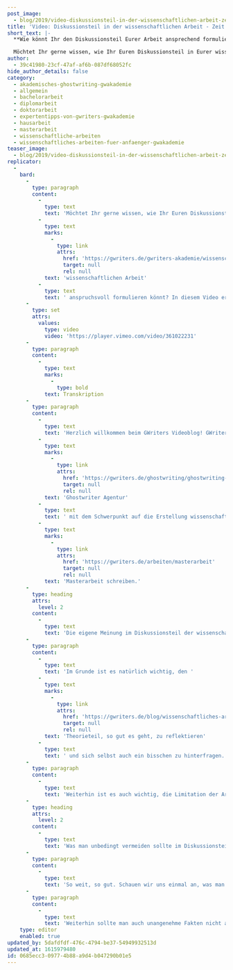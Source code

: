 ```yaml
---
post_image:
  - blog/2019/video-diskussionsteil-in-der-wissenschaftlichen-arbeit-zeit-für-eine-eigene-meinung/2018-06-07-Diskussionsteil_in_der_wissenschaftlichen_Arbeit-geschnitten-Video-Marcel_Classic_Thumbnail.png
title: 'Video: Diskussionsteil in der wissenschaftlichen Arbeit - Zeit für eine eigene Meinung'
short_text: |-
  **Wie könnt Ihr den Diskussionsteil Eurer Arbeit ansprechend formulieren? Bei uns erfahrt Ihr, wie Ihr Eure eigene Meinung aussagekräftig zu Papier bringt.**

  Möchtet Ihr gerne wissen, wie Ihr Euren Diskussionsteil in Eurer wissenschaftlichen Arbeit anspruchsvoll formulieren könnt? In diesem Video erklären wir Euch, wie Ihr Eure eigene Meinung konstruktiv einbringt und...
author:
  - 39c41980-23cf-47af-af6b-087df68052fc
hide_author_details: false
category:
  - akademisches-ghostwriting-gwakademie
  - allgemein
  - bachelorarbeit
  - diplomarbeit
  - doktorarbeit
  - expertentipps-von-gwriters-gwakademie
  - hausarbeit
  - masterarbeit
  - wissenschaftliche-arbeiten
  - wissenschaftliches-arbeiten-fuer-anfaenger-gwakademie
teaser_image:
  - blog/2019/video-diskussionsteil-in-der-wissenschaftlichen-arbeit-zeit-für-eine-eigene-meinung/2018-06-07-Diskussionsteil_in_der_wissenschaftlichen_Arbeit-geschnitten-Video-Marcel_Classic_Thumbnail.png
replicator:
  -
    bard:
      -
        type: paragraph
        content:
          -
            type: text
            text: 'Möchtet Ihr gerne wissen, wie Ihr Euren Diskussionsteil in Eurer '
          -
            type: text
            marks:
              -
                type: link
                attrs:
                  href: 'https://gwriters.de/gwriters-akademie/wissenschaftliches-arbeiten-anfeanger'
                  target: null
                  rel: null
            text: 'wissenschaftlichen Arbeit'
          -
            type: text
            text: ' anspruchsvoll formulieren könnt? In diesem Video erklären wir Euch, wie Ihr Eure eigene Meinung konstruktiv einbringt und vor allem auch, was Ihr vermeiden solltet, um nicht zu bestehen, sondern eine bestmögliche Bewertung zu erhalten. Wir möchten Euch auf dem Weg zum Erfolg begleiten!'
      -
        type: set
        attrs:
          values:
            type: video
            video: 'https://player.vimeo.com/video/361022231'
      -
        type: paragraph
        content:
          -
            type: text
            marks:
              -
                type: bold
            text: Transkription
      -
        type: paragraph
        content:
          -
            type: text
            text: 'Herzlich willkommen beim GWriters Videoblog! GWriters ist eine '
          -
            type: text
            marks:
              -
                type: link
                attrs:
                  href: 'https://gwriters.de/ghostwriting/ghostwriting-agentur'
                  target: null
                  rel: null
            text: 'Ghostwriter Agentur'
          -
            type: text
            text: ' mit dem Schwerpunkt auf die Erstellung wissenschaftlicher Texte. Heute haben wir das Thema "Diskussionsteil in der wissenschaftlichen Arbeit - Zeit für eine eigene Meinung". Nach dem Theorieteil ist der Diskussionsteil eigentlich die Krone Eurer Arbeit. Heute klären wir einmal auf, welche Do''s und welche Dont''s es gibt, was man also in dem Diskussionsteil mit aufnehmen sollte und was man möglichst vermeiden sollte, egal ob Sie Ihre Bachelorarbeit oder '
          -
            type: text
            marks:
              -
                type: link
                attrs:
                  href: 'https://gwriters.de/arbeiten/masterarbeit'
                  target: null
                  rel: null
            text: 'Masterarbeit schreiben.'
      -
        type: heading
        attrs:
          level: 2
        content:
          -
            type: text
            text: 'Die eigene Meinung im Diskussionsteil der wissenschaftlichen Arbeit'
      -
        type: paragraph
        content:
          -
            type: text
            text: 'Im Grunde ist es natürlich wichtig, den '
          -
            type: text
            marks:
              -
                type: link
                attrs:
                  href: 'https://gwriters.de/blog/wissenschaftliches-arbeiten-regeln/'
                  target: null
                  rel: null
            text: 'Theorieteil, so gut es geht, zu reflektieren'
          -
            type: text
            text: ' und sich selbst auch ein bisschen zu hinterfragen. Das heißt, man stellt die Argumente gegenüber, stellt Kontraste her und geht wirklich mit Fakten auf die eigene Meinung ein, die man in dieser Diskussion widerspiegelt. Dabei ist die eigene Meinung natürlich nicht subjektiv, sondern wirklich eine begründete Entscheidung. Das ist ganz, ganz wichtig. Diese Entscheidungsgrundlage sollte dementsprechend, auch in der Diskussion, vollumfänglich, aber nicht zu lang erläutert werden.'
      -
        type: paragraph
        content:
          -
            type: text
            text: 'Weiterhin ist es auch wichtig, die Limitation der Arbeit aufzuzeigen. Sei es die methodische Limitation oder schlichtweg durch die Größe der Arbeit, durch den Umfang der Arbeit, welcher beschränkt ist. Da sollte man natürlich darauf eingehen. Und dann auch, auf einen eventuell folgenden Bias eingehen, also einer Verzerrung der Ergebnisse, wenn sie denn dann vorliegen könnten, durch die entsprechenden Limitation.'
      -
        type: heading
        attrs:
          level: 2
        content:
          -
            type: text
            text: 'Was man unbedingt vermeiden sollte im Diskussionsteil'
      -
        type: paragraph
        content:
          -
            type: text
            text: 'So weit, so gut. Schauen wir uns einmal an, was man nicht machen sollte, in der Diskussion: Man sollte natürlich keine voreiligen oder auch subjektiven Schlüsse ziehen, keine eigenen Vorurteile einbringen, sondern sich wirklich an die Fakten halten. Wichtig ist auch, keine Überbewertung der eigenen Argumente vorzunehmen, sondern sich wirklich darauf zu konzentrieren, die eigenen Argumente auch zu kontrastieren.'
      -
        type: paragraph
        content:
          -
            type: text
            text: 'Weiterhin sollte man auch unangenehme Fakten nicht auslassen. Es ist immer besser, wenn man wirklich eine begründete Entscheidung und eine begründete Diskussion darlegt, die vielleicht nicht das gewünschte Ergebnis erzielt, aber doch faktisch richtig ist. Ich hoffe, ich konnte Euch hiermit einmal ganz kurz vorstellen, was man in die Diskussion einbringen soll und was man möglichst vermeiden soll, und freue mich, dass Ihr auch diesmal wieder mit dabei wart.'
    type: editor
    enabled: true
updated_by: 5dafdfdf-476c-4794-be37-54949932513d
updated_at: 1615979480
id: 0685ecc3-0977-4b88-a9d4-b047290b01e5
---
```


